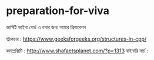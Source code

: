 # preparation-for-viva
ভার্সিটি ভাইবা বোর্ড এ বসার জন্য আমার প্রিপারেশন

স্ট্রাকচার  :  https://www.geeksforgeeks.org/structures-in-cpp/

কমপ্লেক্সিটি  :  http://www.shafaetsplanet.com/?p=1313
বাইনারি সার্চ :
